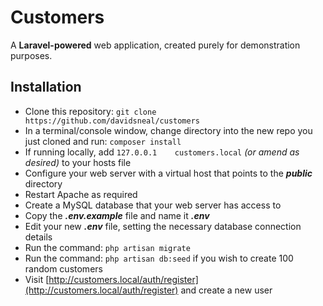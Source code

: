 # Customers

A **Laravel-powered** web application, created purely for demonstration purposes.

## Installation

- Clone this repository: `git clone https://github.com/davidsneal/customers`
- In a terminal/console window, change directory into the new repo you just cloned and run: `composer install`
- If running locally, add `127.0.0.1	customers.local` _(or amend as desired)_ to your hosts file
- Configure your web server with a virtual host that points to the **_public_** directory
- Restart Apache as required
- Create a MySQL database that your web server has access to
- Copy the **_.env.example_** file and name it **_.env_**
- Edit your new **_.env_** file, setting the necessary database connection details
- Run the command: `php artisan migrate`
- Run the command: `php artisan db:seed` if you wish to create 100 random customers
- Visit [http://customers.local/auth/register](http://customers.local/auth/register) and create a new user